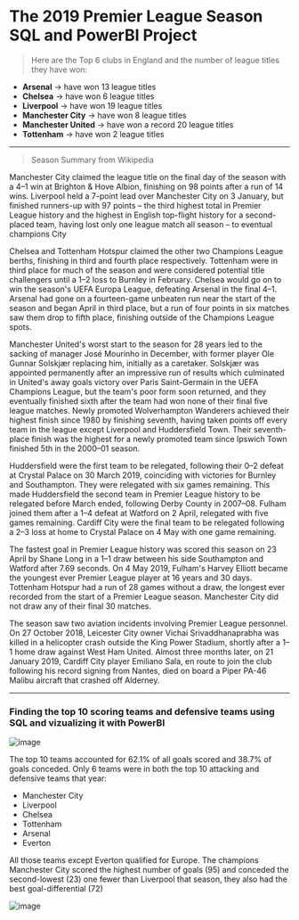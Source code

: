 # The 2019 Premier League Season SQL and PowerBI Project

>Here are the Top 6 clubs in England and the number of league titles they have won:

- **Arsenal** -> have won 13 league titles
- **Chelsea** -> have won 6 league titles
- **Liverpool** -> have won 19 league titles
- **Manchester City** -> have won 8 league titles
- **Manchester United** -> have won a record 20 league titles
- **Tottenham** -> have won 2 league titles
___

>Season Summary from Wikipedia

Manchester City claimed the league title on the final day of the season with a 4–1 win at Brighton & Hove Albion, finishing on 98 points after a run of 14 wins. Liverpool held a 7-point lead over Manchester City on 3 January, but finished runners-up with 97 points – the third highest total in Premier League history and the highest in English top-flight history for a second-placed team, having lost only one league match all season – to eventual champions City

Chelsea and Tottenham Hotspur claimed the other two Champions League berths, finishing in third and fourth place respectively. Tottenham were in third place for much of the season and were considered potential title challengers until a 1–2 loss to Burnley in February. Chelsea would go on to win the season's UEFA Europa League, defeating Arsenal in the final 4–1. Arsenal had gone on a fourteen-game unbeaten run near the start of the season and began April in third place, but a run of four points in six matches saw them drop to fifth place, finishing outside of the Champions League spots.

Manchester United's worst start to the season for 28 years led to the sacking of manager José Mourinho in December, with former player Ole Gunnar Solskjær replacing him, initially as a caretaker. Solskjær was appointed permanently after an impressive run of results which culminated in United's away goals victory over Paris Saint-Germain in the UEFA Champions League, but the team's poor form soon returned, and they eventually finished sixth after the team had won none of their final five league matches. Newly promoted Wolverhampton Wanderers achieved their highest finish since 1980 by finishing seventh, having taken points off every team in the league except Liverpool and Huddersfield Town. Their seventh-place finish was the highest for a newly promoted team since Ipswich Town finished 5th in the 2000–01 season.

Huddersfield were the first team to be relegated, following their 0–2 defeat at Crystal Palace on 30 March 2019, coinciding with victories for Burnley and Southampton. They were relegated with six games remaining. This made Huddersfield the second team in Premier League history to be relegated before March ended, following Derby County in 2007–08. Fulham joined them after a 1–4 defeat at Watford on 2 April, relegated with five games remaining. Cardiff City were the final team to be relegated following a 2–3 loss at home to Crystal Palace on 4 May with one game remaining.

The fastest goal in Premier League history was scored this season on 23 April by Shane Long in a 1–1 draw between his side Southampton and Watford after 7.69 seconds. On 4 May 2019, Fulham's Harvey Elliott became the youngest ever Premier League player at 16 years and 30 days. Tottenham Hotspur had a run of 28 games without a draw, the longest ever recorded from the start of a Premier League season. Manchester City did not draw any of their final 30 matches.

The season saw two aviation incidents involving Premier League personnel. On 27 October 2018, Leicester City owner Vichai Srivaddhanaprabha was killed in a helicopter crash outside the King Power Stadium, shortly after a 1–1 home draw against West Ham United. Almost three months later, on 21 January 2019, Cardiff City player Emiliano Sala, en route to join the club following his record signing from Nantes, died on board a Piper PA-46 Malibu aircraft that crashed off Alderney.

___
 

### Finding the top 10 scoring teams and defensive teams using SQL and vizualizing it with PowerBI

![image](https://user-images.githubusercontent.com/30465635/200998885-e35fd84f-ad14-47a9-bf36-29f292a6417a.png)

The top 10 teams accounted for 62.1% of all goals scored and 38.7% of goals conceded. Only 6 teams were in both the top 10 attacking and defensive teams that year:

- Manchester City
- Liverpool
- Chelsea
- Tottenham
- Arsenal
- Everton

All those teams except Everton qualified for Europe. The champions Manchester City scored the highest number of goals (95) and conceded the second-lowest (23) one fewer than Liverpool that season, they also had the best goal-differential (72)

![image](https://user-images.githubusercontent.com/30465635/201192090-449b9a1b-39bd-4597-9c0c-e4bfe6df54ef.png)
